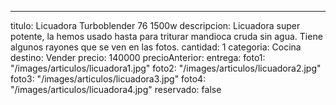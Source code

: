 ---
titulo: Licuadora Turboblender 76 1500w
descripcion: Licuadora super potente, la hemos usado hasta para triturar mandioca
  cruda sin agua. Tiene algunos rayones que se ven en las fotos.
cantidad: 1
categoria: Cocina
destino: Vender
precio: 140000
precioAnterior: 
entrega: 
foto1: "/images/articulos/licuadora1.jpg"
foto2: "/images/articulos/licuadora2.jpg"
foto3: "/images/articulos/licuadora3.jpg"
foto4: "/images/articulos/licuadora4.jpg"
reservado: false
